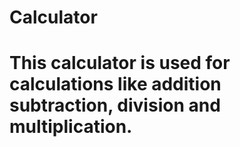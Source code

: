 # Calculator
# This calculator is used for calculations like addition subtraction, division and multiplication.
#
